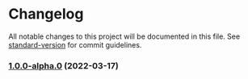 # Changelog

All notable changes to this project will be documented in this file. See [standard-version](https://github.com/conventional-changelog/standard-version) for commit guidelines.

### [1.0.0-alpha.0](https://github.com/antoniomperez/aws-organizations/compare/v1.0.0...v1.0.1-alpha.0) (2022-03-17)
